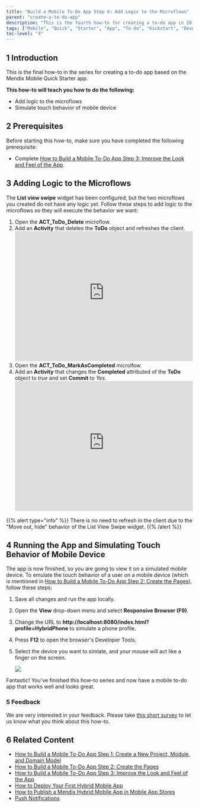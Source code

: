 ```yaml
---
title: "Build a Mobile To-Do App Step 4: Add Logic to the Microflows"
parent: "create-a-to-do-app"
description: "This is the fourth how-to for creating a to-do app in 20 minutes using the Mendix Mobile Quick Starter app."
tags: ["Mobile", "Quick", "Starter", "App", "To-do", "Kickstart", "Development"]
toc-level: "4"
---
```


## 1 Introduction

This is the final how-to in the series for creating a to-do app based on the Mendix Mobile Quick Starter app.

**This how-to will teach you how to do the following:**

* Add logic to the microflows
* Simulate touch behavior of mobile device

## 2 Prerequisites

Before starting this how-to, make sure you have completed the following prerequisite:

* Complete [How to Build a Mobile To-Do App Step 3: Improve the Look and Feel of the App](create-a-to-do-app-3).

## 3 Adding Logic to the Microflows

The **List view swipe** widget has been configured, but the two microflows you created do not have any logic yet. Follow these steps to add logic to the microflows so they will execute the behavior we want:

1. Open the **ACT_ToDo_Delete** microflow.
2. Add an **Activity** that deletes the **ToDo** object and refreshes the client.
    <iframe width='100%' height='350px' frameborder='0' src='https://modelshare.mendix.com/models/83d0f300-356e-4a6b-9ea3-7625284a6937/act_todo_delete?embed=true' allowfullscreen></iframe>
3. Open the **ACT_ToDo_MarkAsCompleted** microlfow.
4. Add an **Activity** that changes the **Completed** attributed of the **ToDo** object to *true* and set **Commit** to *Yes*.
    <iframe width='100%' height='350px' frameborder='0' src='https://modelshare.mendix.com/models/adbe2dd5-2e27-41ab-8f67-3a728917f01b/act_todo_markascompleted?embed=true' allowfullscreen></iframe> 

{{% alert type="info" %}}
There is no need to refresh in the client due to the "Move out, hide" behavior of the List View Swipe widget.
{{% /alert %}}

## 4 Running the App and Simulating Touch Behavior of Mobile Device

The app is now finished, so you are going to view it on a simulated mobile device. To emulate the touch behavior of a user on a mobile device (which is mentioned in [How to Build a Mobile To-Do App Step 2: Create the Pages](create-a-to-do-app-2#5)), follow these steps: 

1. Save all changes and run the app locally.
2. Open the **View** drop-down menu and select **Responsive Browser (F9)**.
3. Change the URL to **http://localhost:8080/index.html?profile=HybridPhone** to simulate a phone profile.
4. Press **F12** to open the browser's Developer Tools.
5. Select the device you want to simlate, and your mouse will act like a finger on the screen.

    ![](attachments/create-a-to-do-app/todo-12.png)

Fantastic! You've finished this how-to series and now have a mobile to-do app that works well and looks great.

### 5 Feedback

We are very interested in your feedback. Please take [this short survey](https://www.surveymonkey.com/r/6CPC8SK) to let us know what you think about this how-to.

## 6 Related Content

* [How to Build a Mobile To-Do App Step 1: Create a New Project, Module, and Domain Model](create-a-to-do-app-1)
* [How to Build a Mobile To-Do App Step 2: Create the Pages](create-a-to-do-app-2)
* [How to Build a Mobile To-Do App Step 3: Improve the Look and Feel of the App](create-a-to-do-app-3)
* [How to Deploy Your First Hybrid Mobile App](../mobile/deploy-your-first-hybrid-mobile-app)
* [How to Publish a Mendix Hybrid Mobile App in Mobile App Stores](../mobile/publishing-a-mendix-hybrid-mobile-app-in-mobile-app-stores)
* [Push Notifications](../mobile/push-notifications)
